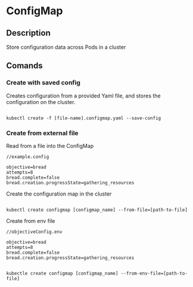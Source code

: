 # ConfigMap

## Description

Store configuration data across Pods in a cluster

## Comands

### Create with saved config

Creates configuration from a provided Yaml file, and stores the configuration on the cluster.

```

kubectl create -f [file-name].configmap.yaml --save-config

```

### Create from external file

Read from a file into the ConfigMap

```
//example.config

objective=bread
attempts=8
bread.complete=false
bread.creation.progressState=gathering_resources

```

Create the configuration map in the cluster

```

kubectl create configmap [configmap_name] --from-file=[path-to-file]

```

Create from env file

```
//objectiveConfig.env

objective=bread
attempts=8
bread.complete=false
bread.creation.progressState=gathering_resources

```

```

kubectle create configmap [configmap_name] --from-env-file=[path-to-file]

```